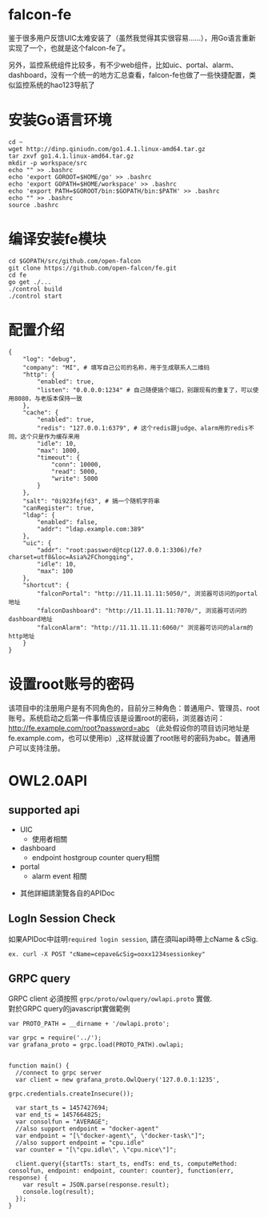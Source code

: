 falcon-fe
===

鉴于很多用户反馈UIC太难安装了（虽然我觉得其实很容易……），用Go语言重新实现了一个，也就是这个falcon-fe了。

另外，监控系统组件比较多，有不少web组件，比如uic、portal、alarm、dashboard，没有一个统一的地方汇总查看，falcon-fe也做了一些快捷配置，类似监控系统的hao123导航了

# 安装Go语言环境

```
cd ~
wget http://dinp.qiniudn.com/go1.4.1.linux-amd64.tar.gz
tar zxvf go1.4.1.linux-amd64.tar.gz
mkdir -p workspace/src
echo "" >> .bashrc
echo 'export GOROOT=$HOME/go' >> .bashrc
echo 'export GOPATH=$HOME/workspace' >> .bashrc
echo 'export PATH=$GOROOT/bin:$GOPATH/bin:$PATH' >> .bashrc
echo "" >> .bashrc
source .bashrc
```

# 编译安装fe模块

```
cd $GOPATH/src/github.com/open-falcon
git clone https://github.com/open-falcon/fe.git
cd fe
go get ./...
./control build
./control start
```

# 配置介绍

```
{
    "log": "debug",
    "company": "MI", # 填写自己公司的名称，用于生成联系人二维码
    "http": {
        "enabled": true,
        "listen": "0.0.0.0:1234" # 自己随便搞个端口，别跟现有的重复了，可以使用8080，与老版本保持一致
    },
    "cache": {
        "enabled": true,
        "redis": "127.0.0.1:6379", # 这个redis跟judge、alarm用的redis不同，这个只是作为缓存来用
        "idle": 10,
        "max": 1000,
        "timeout": {
            "conn": 10000,
            "read": 5000,
            "write": 5000
        }
    },
    "salt": "0i923fejfd3", # 搞一个随机字符串
    "canRegister": true,
    "ldap": {
        "enabled": false,
        "addr": "ldap.example.com:389"
    },
    "uic": {
        "addr": "root:password@tcp(127.0.0.1:3306)/fe?charset=utf8&loc=Asia%2FChongqing",
        "idle": 10,
        "max": 100
    },
    "shortcut": {
        "falconPortal": "http://11.11.11.11:5050/", 浏览器可访问的portal地址
        "falconDashboard": "http://11.11.11.11:7070/", 浏览器可访问的dashboard地址
        "falconAlarm": "http://11.11.11.11:6060/" 浏览器可访问的alarm的http地址
    }
}
```

# 设置root账号的密码

该项目中的注册用户是有不同角色的，目前分三种角色：普通用户、管理员、root账号。系统启动之后第一件事情应该是设置root的密码，浏览器访问：http://fe.example.com/root?password=abc （此处假设你的项目访问地址是fe.example.com，也可以使用ip）,这样就设置了root账号的密码为abc。普通用户可以支持注册。

# OWL2.0API

## supported api
* UIC
  * 使用者相關
* dashboard
  * endpoint hostgroup counter query相關
* portal
  * alarm event 相關
- 其他詳細請瀏覽各自的APIDoc

## LogIn Session Check
如果APIDoc中註明`required login session`, 請在須叫api時帶上cName & cSig.
```
ex. curl -X POST "cName=cepave&cSig=ooxx1234sessionkey"
```

## GRPC query
GRPC client 必須按照 `grpc/proto/owlquery/owlapi.proto` 實做.<br>
對於GRPC query的javascript實做範例
```
var PROTO_PATH = __dirname + '/owlapi.proto';

var grpc = require('../');
var grafana_proto = grpc.load(PROTO_PATH).owlapi;


function main() {
  //connect to grpc server
  var client = new grafana_proto.OwlQuery('127.0.0.1:1235',
                                       grpc.credentials.createInsecure());

  var start_ts = 1457427694;
  var end_ts = 1457664825;
  var consolfun = "AVERAGE";
  //also support endpoint = "docker-agent"
  var endpoint = "[\"docker-agent\", \"docker-task\"]";
  //also support endpoint = "cpu.idle"
  var counter = "[\"cpu.idle\", \"cpu.nice\"]";

  client.query({startTs: start_ts, endTs: end_ts, computeMethod: consolfun, endpoint: endpoint, counter: counter}, function(err, response) {
    var result = JSON.parse(response.result);
    console.log(result);
  });
}
```
